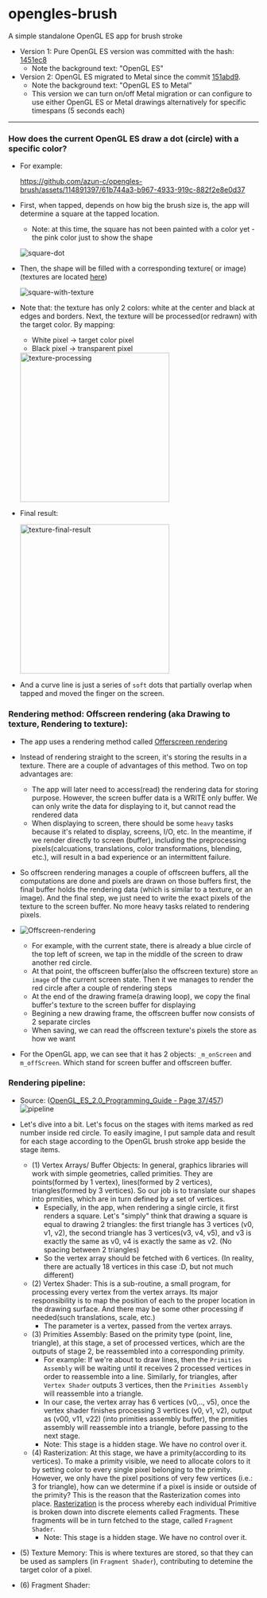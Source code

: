 # opengles-brush
A simple standalone OpenGL ES app for brush stroke

- Version 1: Pure OpenGL ES version was committed with the hash: [1451ec8](https://github.com/azun-c/opengles-brush/commit/151abd9cb14c665706e10852771e8b1e653c0b79)
  - Note the background text: "OpenGL ES"
- Version 2: OpenGL ES migrated to Metal since the commit [151abd9](https://github.com/azun-c/opengles-brush/commit/b05a859fd6b381cb862d500f8081a50900b8b868).
  - Note the background text: "OpenGL ES to Metal"
  - This version we can turn on/off Metal migration or can configure to use either OpenGL ES or Metal drawings alternatively for specific timespans (5 seconds each)

---
### How does the current OpenGL ES draw a dot (circle) with a specific color?

- For example:

  https://github.com/azun-c/opengles-brush/assets/114891397/61b744a3-b967-4933-919c-882f2e8e0d37

- First, when tapped, depends on how big the brush size is, the app will determine a square at the tapped location.
  - Note: at this time, the square has not been painted with a color yet - the pink color just to show the shape

  ![square-dot](https://github.com/azun-c/opengles-brush/assets/114891397/ca562f0a-2078-48dd-a535-304b040af8eb)


- Then, the shape will be filled with a corresponding texture( or image) (textures are located [here](https://github.com/azun-c/opengles-brush/tree/main/opengles-brush/textures))

  ![square-with-texture](https://github.com/azun-c/opengles-brush/assets/114891397/fad0754e-1aa5-49fe-9648-ef584c538de3)


- Note that: the texture has only 2 colors: white at the center and black at edges and borders. Next, the texture will be processed(or redrawn) with the target color. By mapping:
  - White pixel -> target color pixel
  - Black pixel -> transparent pixel
  
  <img width="300" alt="texture-processing" src="https://github.com/azun-c/opengles-brush/assets/114891397/d7902502-cae9-49ea-ab85-2498b5966e4b">

- Final result:
  
  <img width="300" alt="texture-final-result" src="https://github.com/azun-c/opengles-brush/assets/114891397/6ea915a9-d525-429a-a01f-e0f92ea19ea9">

- And a curve line is just a series of `soft` dots that partially overlap when tapped and moved the finger on the screen.

### Rendering method: Offscreen rendering (aka Drawing to texture, Rendering to texture):

- The app uses a rendering method called [Offerscreen rendering](https://microsoft.github.io/Win2D/WinUI3/html/Offscreen.htm#:~:text=Apps%20occasionally%20need%20to%20draw,%22drawing%20to%20a%20texture%22.)

- Instead of rendering straight to the screen, it's storing the results in a texture. There are a couple of advantages of this method. Two on top advantages are:
  - The app will later need to access(read) the rendering data for storing purpose. However, the screen buffer data is a WRITE only buffer. We can only write the data for displaying to it, but cannot read the rendered data
  - When displaying to screen, there should be some `heavy` tasks because it's related to display, screens, I/O, etc. In the meantime, if we render directly to screen (buffer), including the preprocessing pixels(calcuations, translations, color transformations, blending, etc.), will result in a bad experience or an intermittent failure.
- So offscreen rendering manages a couple of offscreen buffers, all the computations are done and pixels are drawn on those buffers first, the final buffer holds the rendering data (which is similar to a texture, or an image). And the final step, we just need to write the exact pixels of the texture to the screen buffer. No more heavy tasks related to rendering pixels.
- ![Offscreen-rendering](https://github.com/azun-c/opengles-brush/assets/114891397/a9a559d3-6447-45e3-afa3-f6a66fab3341)
  - For example, with the current state, there is already a blue circle of the top left of screen, we tap in the middle of the screen to draw another red circle.
  - At that point, the offscreen buffer(also the offscreen texture) store `an image` of the current screen state. Then it we manages to render the red circle after a couple of rendering steps
  - At the end of the drawing frame(a drawing loop), we copy the final buffer's texture to the screen buffer for displaying
  - Begining a new drawing frame, the offscreen buffer now consists of 2 separate circles
  - When saving, we can read the offscreen texture's pixels the store as how we want

- For the OpenGL app, we can see that it has 2 objects: `_m_onScreen` and `m_offScreen`. Which stand for screen buffer and offscreen buffer.

### Rendering pipeline: 
- Source: ([OpenGL_ES_2.0_Programming_Guide - Page 37/457](https://usermanual.wiki/Pdf/OpenGL20ES202020Programming20Guide.197713012/view))
  ![pipeline](https://github.com/azun-c/opengles-brush/assets/114891397/447cfcdc-c6b3-4093-8d9a-c6e189db4c89)


- Let's dive into a bit. Let's focus on the stages with items marked as red number inside red circle. To easily imagine, I put sample data and result for each stage according to the OpenGL brush stroke app beside the stage items.
  - (1) Vertex Arrays/ Buffer Objects: In general, graphics libraries will work with simple geometries, called primities. They are points(formed by 1 vertex), lines(formed by 2 vertices), triangles(formed by 3 vertices). So our job is to translate our shapes into prmities, which are in turn defined by a set of vertices.
    - Especially, in the app, when rendering a single circle, it first renders a square. Let's "simply" think that drawing a square is equal to drawing 2 triangles: the first triangle has 3 vertices (v0, v1, v2), the second triangle has 3 vertices(v3, v4, v5), and v3 is exactly the same as v0, v4 is exactly the same as v2. (No spacing between 2 triangles)
    - So the vertex array should be fetched with 6 vertices. (In reality, there are actually 18 vertices in this case :D, but not much different)
  - (2) Vertex Shader: This is a sub-routine, a small program, for processing every vertex from the vertex arrays. Its major responsibility is to map the position of each to the proper location in the drawing surface. And there may be some other processing if needed(such translations, scale, etc.)
    - The parameter is a vertex, passed from the vertex arrays.
  - (3) Primities Assembly: Based on the primity type (point, line, triangle), at this stage, a set of processed vertices, which are the outputs of stage 2, be reassembled into a corresponding primity.
    - For example: If we're about to draw lines, then the `Primities Assembly` will be waiting until it receives 2 processed vertices in order to reassemble into a line. Similarly, for triangles, after `Vertex Shader` outputs 3 vertices, then the `Primities Assembly` will reassemble into a triangle.
    - In our case, the vertex array has 6 vertices (v0,.., v5), once the vertex shader finishes processing 3 vertices (v0, v1, v2), output as (v00, v11, v22) (into primities assembly buffer), the prmities assembly will reassemble into a triangle, before passing to the next stage.
    - Note: This stage is a hidden stage. We have no control over it.
  - (4) Rasterization: At this stage, we have a primity(according to its vertices). To make a primity visible, we need to allocate colors to it by setting color to every single pixel belonging to the primity. However, we only have the pixel positions of very few vertices (i.e.: 3 for triangle), how can we determine if a pixel is inside or outside of the primity? This is the reason that the Rasterization comes into place. [Rasterization](https://www.khronos.org/opengl/wiki/Rasterization) is the process whereby each individual Primitive is broken down into discrete elements called Fragments. These fragments will be in turn fetched to the stage, called `Fragment Shader`.
    - Note: This stage is a hidden stage. We have no control over it.
 - (5) Texture Memory: This is where textures are stored, so that they can be used as samplers (in `Fragment Shader`), contributing to detemine the target color of a pixel.
 - (6) Fragment Shader: 

